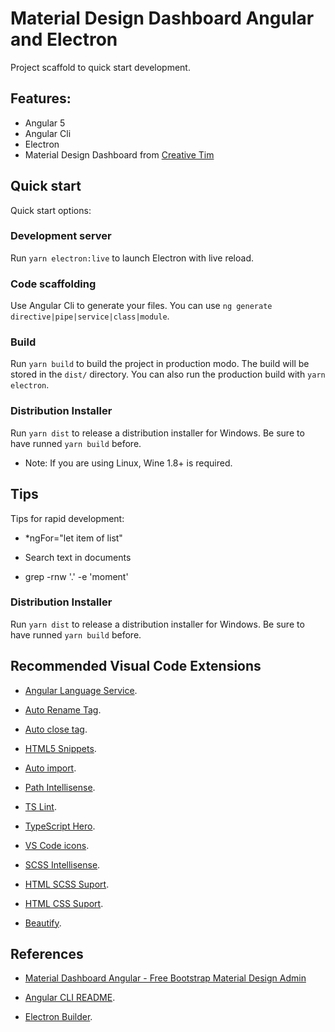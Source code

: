 
# Material Design Dashboard Angular and Electron

Project scaffold to quick start development.

## Features:

+ Angular 5
+ Angular Cli
+ Electron
+ Material Design Dashboard from [Creative Tim](https://github.com/creativetimofficial/material-dashboard-angular)


## Quick start

Quick start options:

### Development server

Run `yarn electron:live` to launch Electron with live reload.

### Code scaffolding

Use Angular Cli to generate your files. You can use `ng generate directive|pipe|service|class|module`.

### Build

Run `yarn build` to build the project in production modo. The build will be stored in the `dist/` directory. You can also run the production build with `yarn electron`.

### Distribution Installer

Run `yarn dist` to release a distribution installer for Windows. Be sure to have runned `yarn build` before.

* Note: If you are using Linux, Wine 1.8+ is required.

## Tips

Tips for rapid development:
+ *ngFor="let item of list"

* Search text in documents
+ grep -rnw '.' -e 'moment'



### Distribution Installer

Run `yarn dist` to release a distribution installer for Windows. Be sure to have runned `yarn build` before.

## Recommended Visual Code Extensions

* [Angular Language Service](https://marketplace.visualstudio.com/items?itemName=Angular.ng-template).

* [Auto Rename Tag](https://marketplace.visualstudio.com/items?itemName=formulahendry.auto-rename-tag).

* [Auto close tag](https://marketplace.visualstudio.com/items?itemName=formulahendry.auto-close-tag).

* [HTML5 Snippets](https://marketplace.visualstudio.com/items?itemName=abusaidm.html-snippets).

* [Auto import](https://marketplace.visualstudio.com/items?itemName=steoates.autoimport).

* [Path Intellisense](https://marketplace.visualstudio.com/items?itemName=christian-kohler.path-intellisense).

* [TS Lint](https://marketplace.visualstudio.com/items?itemName=eg2.tslint).

* [TypeScript Hero](https://marketplace.visualstudio.com/items?itemName=rbbit.typescript-hero).

* [VS Code icons](https://marketplace.visualstudio.com/items?itemName=robertohuertasm.vscode-icons).

* [SCSS Intellisense](https://marketplace.visualstudio.com/items?itemName=mrmlnc.vscode-scss).

* [HTML SCSS Suport](https://marketplace.visualstudio.com/items?itemName=P-de-Jong.vscode-html-scss).

* [HTML CSS Suport](https://marketplace.visualstudio.com/items?itemName=ecmel.vscode-html-css).

* [Beautify](https://marketplace.visualstudio.com/items?itemName=HookyQR.beautify).



## References

* [Material Dashboard Angular - Free Bootstrap Material Design Admin](https://www.creative-tim.com/product/material-dashboard-angular2)

* [Angular CLI README](https://github.com/angular/angular-cli/blob/master/README.md).

* [Electron Builder](https://github.com/electron-userland/electron-builder).
